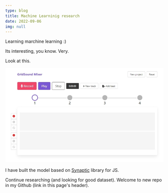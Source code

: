 ```yaml
---
type: blog
title: Machine Learninig research
date: 2022-09-06
img: null
---
```


Learning marchine learning :)

Its interesting, you know. Very. 

Look at this.

![ui](/blog-photos/2022-07-30-sound-mixer.jpg)

I have built the model based on [Synaptic](https://github.com/cazala/synaptic/wiki/Networks#neurons) library for JS. 

Continue researching (and looking for good dataset). Welcome to new repo in my Github (link in this page's header).